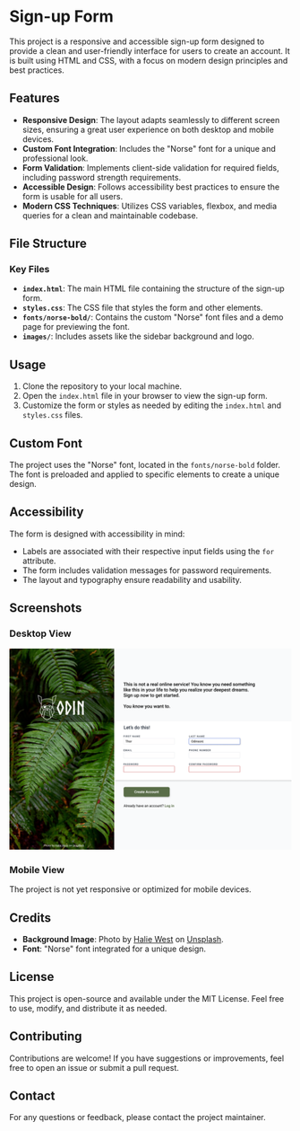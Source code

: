 # Sign-up Form

This project is a responsive and accessible sign-up form designed to provide a clean and user-friendly interface for users to create an account. It is built using HTML and CSS, with a focus on modern design principles and best practices.

## Features

- **Responsive Design**: The layout adapts seamlessly to different screen sizes, ensuring a great user experience on both desktop and mobile devices.
- **Custom Font Integration**: Includes the "Norse" font for a unique and professional look.
- **Form Validation**: Implements client-side validation for required fields, including password strength requirements.
- **Accessible Design**: Follows accessibility best practices to ensure the form is usable for all users.
- **Modern CSS Techniques**: Utilizes CSS variables, flexbox, and media queries for a clean and maintainable codebase.

## File Structure

### Key Files

- **`index.html`**: The main HTML file containing the structure of the sign-up form.
- **`styles.css`**: The CSS file that styles the form and other elements.
- **`fonts/norse-bold/`**: Contains the custom "Norse" font files and a demo page for previewing the font.
- **`images/`**: Includes assets like the sidebar background and logo.

## Usage

1. Clone the repository to your local machine.
2. Open the `index.html` file in your browser to view the sign-up form.
3. Customize the form or styles as needed by editing the `index.html` and `styles.css` files.

## Custom Font

The project uses the "Norse" font, located in the `fonts/norse-bold` folder. The font is preloaded and applied to specific elements to create a unique design.

## Accessibility

The form is designed with accessibility in mind:

- Labels are associated with their respective input fields using the `for` attribute.
- The form includes validation messages for password requirements.
- The layout and typography ensure readability and usability.

## Screenshots

### Desktop View

![Desktop View](prototype/sign-up-form.png)

### Mobile View

The project is not yet responsive or optimized for mobile devices.

## Credits

- **Background Image**: Photo by [Halie West](https://unsplash.com/@haliewestphoto) on [Unsplash](https://unsplash.com).
- **Font**: "Norse" font integrated for a unique design.

## License

This project is open-source and available under the MIT License. Feel free to use, modify, and distribute it as needed.

## Contributing

Contributions are welcome! If you have suggestions or improvements, feel free to open an issue or submit a pull request.

## Contact

For any questions or feedback, please contact the project maintainer.
